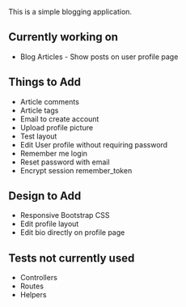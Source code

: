 This is a simple blogging application.

Currently working on
----
* Blog Articles - Show posts on user profile page

Things to Add
----
* Article comments
* Article tags
* Email to create account
* Upload profile picture
* Test layout
* Edit User profile without requiring password
* Remember me login
* Reset password with email
* Encrypt session remember_token

Design to Add
----
* Responsive Bootstrap CSS
* Edit profile layout
* Edit bio directly on profile page

Tests not currently used
----
* Controllers
* Routes
* Helpers